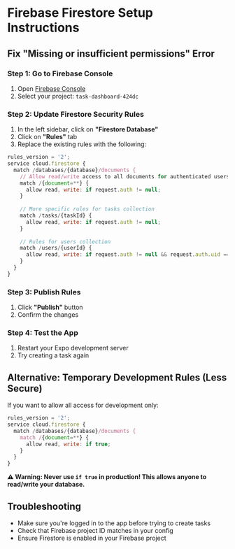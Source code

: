 # Firebase Firestore Setup Instructions

## Fix "Missing or insufficient permissions" Error

### Step 1: Go to Firebase Console
1. Open [Firebase Console](https://console.firebase.google.com/)
2. Select your project: `task-dashboard-424dc`

### Step 2: Update Firestore Security Rules
1. In the left sidebar, click on **"Firestore Database"**
2. Click on **"Rules"** tab
3. Replace the existing rules with the following:

```javascript
rules_version = '2';
service cloud.firestore {
  match /databases/{database}/documents {
    // Allow read/write access to all documents for authenticated users
    match /{document=**} {
      allow read, write: if request.auth != null;
    }
    
    // More specific rules for tasks collection
    match /tasks/{taskId} {
      allow read, write: if request.auth != null;
    }
    
    // Rules for users collection
    match /users/{userId} {
      allow read, write: if request.auth != null && request.auth.uid == userId;
    }
  }
}
```

### Step 3: Publish Rules
1. Click **"Publish"** button
2. Confirm the changes

### Step 4: Test the App
1. Restart your Expo development server
2. Try creating a task again

## Alternative: Temporary Development Rules (Less Secure)
If you want to allow all access for development only:

```javascript
rules_version = '2';
service cloud.firestore {
  match /databases/{database}/documents {
    match /{document=**} {
      allow read, write: if true;
    }
  }
}
```

**⚠️ Warning: Never use `if true` in production! This allows anyone to read/write your database.**

## Troubleshooting
- Make sure you're logged in to the app before trying to create tasks
- Check that Firebase project ID matches in your config
- Ensure Firestore is enabled in your Firebase project

